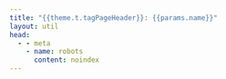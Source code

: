 ```yaml
---
title: "{{theme.t.tagPageHeader}}: {{params.name}}"
layout: util
head:
  - - meta
    - name: robots
      content: noindex
---
```


<script setup>
import TagPostsList from 'vitepress-sls-blog-tmpl/TagPostsList.vue'
import { useData } from 'vitepress'
import { inject } from 'vue'

const { theme, params, localeIndex, frontmatter } = useData()
const posts = inject('posts')
</script>

<TagPostsList
  :allPosts="posts[localeIndex]"
  :curPage="params.page"
  :tagName="params.name"
  :tagSlug="params.slug"
/>
